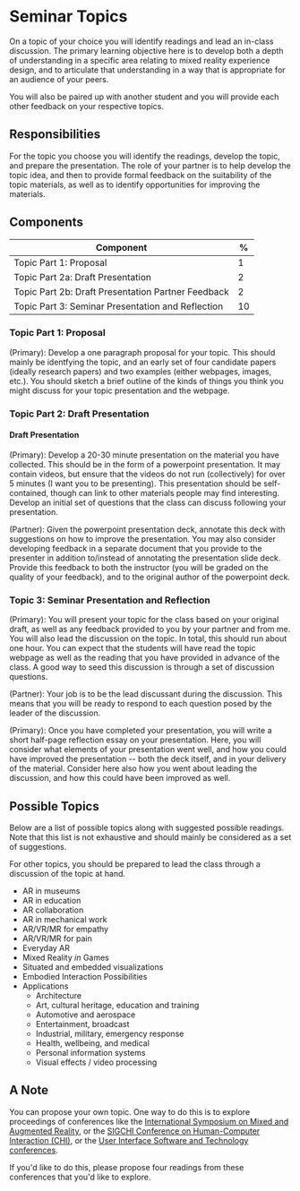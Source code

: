 # Seminar Topics

On a topic of your choice you will identify readings and lead an in-class discussion. The primary learning objective here is to develop both a depth of understanding in a specific area relating to mixed reality experience design, and to articulate that understanding in a way that is appropriate for an audience of your peers.

You will also be paired up with another student and you will provide each other feedback on your respective topics.

## Responsibilities

For the topic you choose you will identify the readings, develop the topic, and prepare the presentation. The role of your partner is to help develop the topic idea, and then to provide formal feedback on the suitability of the topic materials, as well as to identify opportunities for improving the materials.

## Components

| Component                                     |  %  |
|-----------------------------------------------|-----|
| Topic Part 1: Proposal                        | 1   |
| Topic Part 2a: Draft Presentation              | 2   |
| Topic Part 2b: Draft Presentation Partner Feedback            | 2   |
| Topic Part 3: Seminar Presentation and Reflection                   | 10  |

### Topic Part 1: Proposal

(Primary): Develop a one paragraph proposal for your topic. This should mainly be identfying the topic, and an early set of four candidate papers (ideally research papers) and two examples (either webpages, images, etc.). You should sketch a brief outline of the kinds of things you think you might discuss for your topic presentation and the webpage.

### Topic Part 2: Draft Presentation

#### Draft Presentation

(Primary): Develop a 20-30 minute presentation on the material you have collected. This should be in the form of a powerpoint presentation. It may contain videos, but ensure that the videos do not run (collectively) for over 5 minutes (I want you to be presenting). This presentation should be self-contained, though can link to other materials people may find interesting. Develop an initial set of questions that the class can discuss following your presentation.

(Partner): Given the powerpoint presentation deck, annotate this deck with suggestions on how to improve the presentation. You may also consider developing feedback in a separate document that you provide to the presenter in addition to/instead of annotating the presentation slide deck. Provide this feedback to both the instructor (you will be graded on the quality of your feedback), and to the original author of the powerpoint deck.

### Topic 3: Seminar Presentation and Reflection

(Primary): You will present your topic for the class based on your original draft, as well as any feedback provided to you by your partner and from me. You will also lead the discussion on the topic. In total, this should run about one hour. You can expect that the students will have read the topic webpage as well as the reading that you have provided in advance of the class. A good way to seed this discussion is through a set of discussion questions.

(Partner): Your job is to be the lead discussant during the discussion. This means that you will be ready to respond to each question posed by the leader of the discussion.

(Primary): Once you have completed your presentation, you will write a short half-page reflection essay on your presentation. Here, you will consider what elements of your presentation went well, and how you could have improved the presentation -- both the deck itself, and in your delivery of the material. Consider here also how you went about leading the discussion, and how this could have been improved as well.

## Possible Topics

Below are a list of possible topics along with suggested possible readings. Note that this list is not exhaustive and should mainly be considered as a set of suggestions.

For other topics, you should be prepared to lead the class through a discussion of the topic at hand.

* AR in museums
* AR in education
* AR collaboration
* AR in mechanical work
* AR/VR/MR for empathy
* AR/VR/MR for pain
* Everyday AR
* Mixed Reality _in_ Games
* Situated and embedded visualizations
* Embodied Interaction Possibilities
* Applications
	* Architecture
	* Art, cultural heritage, education and training
	* Automotive and aerospace
	* Entertainment, broadcast
	* Industrial, military, emergency response
	* Health, wellbeing, and medical
	* Personal information systems
	* Visual effects / video processing

## A Note

You can propose your own topic. One way to do this is to explore proceedings of conferences like the [International Symposium on Mixed and Augmented Reality](https://dblp.org/db/conf/ismar/index), or the [SIGCHI Conference on Human-Computer Interaction (CHI)](https://dblp.uni-trier.de/db/conf/chi/), or the [User Interface Software and Technology conferences](https://dblp.uni-trier.de/db/conf/uist/).

If you'd like to do this, please propose four readings from these conferences that you'd like to explore.
